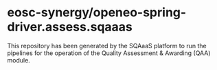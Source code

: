 <!--
SPDX-FileCopyrightText: Copyright contributors to the Software Quality Assurance as a Service (SQAaaS) project <sqaaas@ibergrid.eu>

SPDX-License-Identifier: GPL-3.0-only
-->

# eosc-synergy/openeo-spring-driver.assess.sqaaas
This repository has been generated by the SQAaaS platform to run the pipelines
for the operation of the
Quality Assessment & Awarding (QAA)
module.